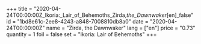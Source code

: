+++
title = "2020-04-24T00:00:00Z_Ikoria:_Lair_of_Behemoths_Zirda,_the_Dawnwaker_[en]_false"
id = "1bd8e61c-2ee8-4243-a848-7008810db8a0"
date = "2020-04-24T00:00:00Z"
name = "Zirda, the Dawnwaker"
lang = ["en"]
price = "0.73"
quantity = 1
foil = false
set = "Ikoria: Lair of Behemoths"
+++
